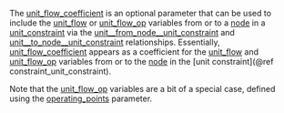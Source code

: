 The [unit\_flow\_coefficient](@ref) is an optional parameter that can be used to include the [unit\_flow](@ref) or [unit\_flow\_op](@ref)
variables from or to a [node](@ref) in a [unit\_constraint](@ref) via the
[unit\_\_from\_node\_\_unit\_constraint](@ref) and [unit\_\_to\_node\_\_unit\_constraint](@ref) relationships.
Essentially, [unit\_flow\_coefficient](@ref) appears as a coefficient for the
[unit\_flow](@ref) and [unit\_flow\_op](@ref) variables from or to the [node](@ref)
in the [unit constraint](@ref constraint_unit_constraint).

Note that the [unit\_flow\_op](@ref) variables are a bit of a special case,
defined using the [operating\_points](@ref) parameter.
